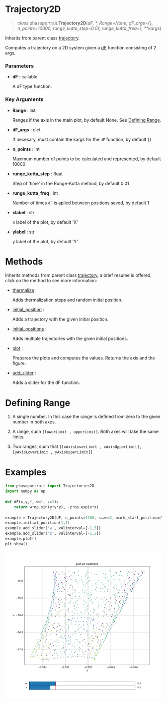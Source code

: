 # Trajectory2D
> *class* phaseportrait.**Trajectory2D**(*dF, \*, Range=None, dF_args={}, n_points=10000, runge_kutta_step=0.01, runge_kutta_freq=1, \*\*kargs*)

Inherits from parent class [trajectory](trajectory.md).

Computes a trajectory on a 2D system given a [dF](dFfunction.md) function consisting of 2 args.


### **Parameters**

* **dF** : callable

    A dF type function.

### **Key Arguments**

* **Range** : list

    Ranges if the axis in the main plot, by default None. See [Defining Range](#defining-range).

* **dF_args** : dict

    If necesary, must contain the kargs for the `dF` function, by default {}

* **n_points** : int

    Maximum number of points to be calculated and represented, by default 10000

* **runge_kutta_step** : float

    Step of 'time' in the Runge-Kutta method, by default 0.01

* **runge_kutta_freq** : int

    Number of times `dF` is aplied between positions saved, by default 1

* **xlabel** : str

    x label of the plot, by default 'X'

* **ylabel** : str

    y label of the plot, by default 'Y'

# Methods

Inherits methods from parent class [trajectory](trajectory.md), a brief resume is offered, click on the method to see more information:

* [thermalize](../trajectory/#methods) :

    Adds thermalization steps and random initial position.
        
* [initial_position](../trajectory/#methods) :

    Adds a trajectory with the given initial position.

* [initial_positions](../trajectory/#methods) :

    Adds multiple trajectories with the given initial positions.
    
* [plot](../trajectory/#methods) : 

    Prepares the plots and computes the values. 
    Returns the axis and the figure.
    
* [add_slider](../trajectory/#methods) :

    Adds a slider for the dF function.

# Defining Range

1. A single number. In this case the range is defined from zero to the given number in both axes.

2. A range, such `[lowerLimit , upperLimit]`.  Both axes will take the same limits.

3. Two ranges, such that `[[xAxisLowerLimit , xAxisUpperLimit], [yAxisLowerLimit , yAxisUpperLimit]]`

# Examples
```python
from phaseportrait import Trajectories2D
import numpy as np

def dF(x,y,*, w=1, z=1):
    return w*np.sin(y*y*y), -z*np.exp(x*x)

example = Trajectory2D(dF, n_points=1300, size=2, mark_start_position=True, Title='Just an example')
example.initial_position(1,1)
example.add_slider('w', valinterval=[-1,5])
example.add_slider('z', valinterval=[-1,5])
example.plot()
plt.show()

```
![image](../../imgs/doc_examples/trj2d_example.png)